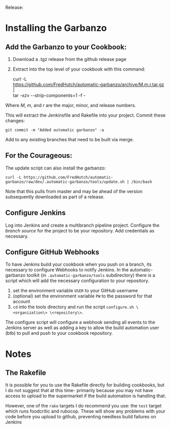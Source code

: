 Release: 

# Installing the Garbanzo

## Add the Garbanzo to your Cookbook:

1. Download a .tgz release from the github release page
1. Extract into the top level of your cookbook with this command:

    curl -L \
    https://github.com/FredHutch/automatic-garbanzo/archive/M.m.r.tar.gz |\
    tar -xzv --strip-components=1 -f -

Where _M_, _m_, and _r_ are the major, minor, and release numbers.

This will extract the Jenkinsfile and Rakefile into your project. Commit these
changes:

    git commit -m "Added automatic garbanzo" -a

Add to any existing branches that need to be built via merge.

## For the Courageous:

The update script can also install the garbanzo:

    curl -L https://github.com/FredHutch/automatic-garbanzo/raw/dev/.automatic-garbanzo/tools/update.sh | /bin/bash

Note that this pulls from master and may be ahead of the version subsequently
downloaded as part of a release.

## Configure Jenkins

Log into Jenkins and create a multibranch pipeline project.  Configure the
_branch source_ for the project to be your repository.  Add credentials as
necessary.

## Configure GitHub Webhooks

To have Jenkins build your cookbook when you push on a branch, its necessary to
configure Webhooks to notify Jenkins.  In the automatic-garbanzo toolkit (in
`.automatic-garbanzo/tools` subdirectory) there is a script which will add the
necessary configuration to your repository.

1. set the environment variable `USER` to your GitHub username
2. (optional) set the environment variable `PW` to the password for that
   account
3. `cd` into the tools directory and run the script `configure.sh
   \<organization\> \<repository\>`.

The configure script will configure a webhook sending all events to the Jenkins
server as well as adding a key to allow the build automation user (btb) to pull
and push to your cookbook repository.

# Notes

## The Rakefile

It is possible for you to use the Rakefile directly for building cookbooks, but I do not suggest that at this time- primarily because you may not have access to upload to the supermarket if the build automation is handling that.

However, one of the `rake` targets I do recommend you use: the `test` target
which runs foodcritic and rubocop.  These will show any problems with your code
before you upload to github, preventing needless build failures on Jenkins


